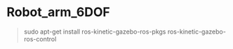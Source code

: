 # Robot_arm_6DOF

> sudo apt-get install ros-kinetic-gazebo-ros-pkgs ros-kinetic-gazebo-ros-control
